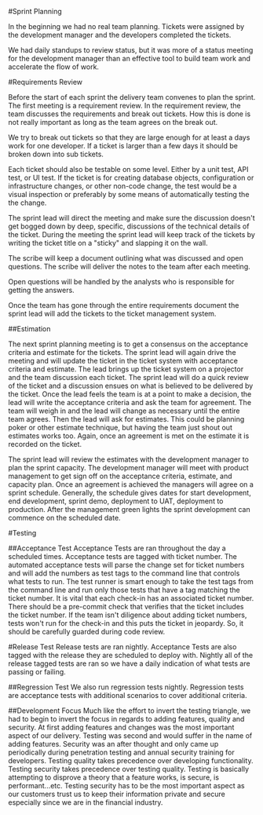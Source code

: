 

#Sprint Planning

In the beginning we had no real team planning. Tickets were assigned by the development manager and the developers completed the tickets.

We had daily standups to review status, but it was more of a status meeting for the development manager than an effective tool to build team work and accelerate the flow of work.

#Requirements Review

Before the start of each sprint the delivery team convenes to plan the sprint. The first meeting is a requirement review. In the requirement review, the team discusses the requirements and break out tickets. How this is done is not really important as long as the team agrees on the break out. 

We try to break out tickets so that they are large enough for at least a days work for one developer. If a ticket is larger than a few days it should be broken down into sub tickets. 

Each ticket should also be testable on some level. Either by a unit test, API test, or UI test. If the ticket is for creating database objects, configuration or infrastructure changes, or other non-code change, the test would be a visual inspection or preferably by some means of automatically testing the the change.

The sprint lead will direct the meeting and make sure the discussion doesn't get bogged down by deep, specific, discussions of the technical details of the ticket. During the meeting the sprint lead will keep track of the tickets by writing the ticket title on a "sticky" and slapping it on the wall. 

The scribe will keep a document outlining what was discussed and open questions. The scribe will deliver the notes to the team after each meeting. 

Open questions will be handled by the analysts who is responsible for getting the answers.

Once the team has gone through the entire requirements document the sprint lead will add the tickets to the ticket management system.

##Estimation

The next sprint planning meeting is to get a consensus on the acceptance criteria and estimate for the tickets. The sprint lead will again drive the meeting and will update the ticket in the ticket system with acceptance criteria and estimate. The lead brings up the ticket system on a projector and the team discussion each ticket. The sprint lead will do a quick review of the ticket and a discussion ensues on what is believed to be delivered by the ticket. Once the lead feels the team is at a point to make a decision, the lead will write the acceptance criteria and ask the team for agreement. The team will weigh in and the lead will change as necessary until the entire team agrees. Then the lead will ask for estimates. This could be planning poker or other estimate technique, but having the team just shout out estimates works too. Again, once an agreement is met on the estimate it is recorded on the ticket. 

The sprint lead will review the estimates with the development manager to plan the sprint capacity. The development manager will meet with product management to get sign off on the acceptance criteria, estimate, and capacity plan. Once an agreement is achieved the managers will agree on a sprint schedule. Generally, the schedule gives dates for start development, end development, sprint demo, deployment to UAT, deployment to production. After the management green lights the sprint development can commence on the scheduled date. 

#Testing

##Acceptance Test
Acceptance Tests are ran throughout the day a scheduled times. Acceptance tests are tagged with ticket number. The automated acceptance tests will parse the change set for ticket numbers and will add the numbers as test tags to the command line that controls what tests to run. The test runner is smart enough to take the test tags from the command line and run only those tests that have a tag matching the ticket number. It is vital that each check-in has an associated ticket number. There should be a pre-commit check that verifies that the ticket includes the ticket number. If the team isn't diligence about adding ticket numbers, tests won't run for the check-in and this puts the ticket in jeopardy. So, it should be carefully guarded during code review.

#Release Test
Release tests are ran nightly. Acceptance Tests are also tagged with the release they are scheduled to deploy with. Nightly all of the release tagged tests are ran so we have a daily indication of what tests are passing or failing.

##Regression Test
We also run regression tests nightly. Regression tests are acceptance tests with additional scenarios to cover additional criteria.

##Development Focus
Much like the effort to invert the testing triangle, we had to begin to invert the focus in regards to adding features, quality and security. At first adding features and changes was the most important aspect of our delivery. Testing was second and would suffer in the name of adding features. Security was an after thought and only came up periodically during penetration testing and annual security training for developers. Testing quality takes precedence over developing functionality. Testing security takes precedence over testing quality. Testing is basically attempting to disprove a theory that a feature works, is secure, is performant...etc. Testing security has to be the most important aspect as our customers trust us to keep their information private and secure especially since we are in the financial industry.